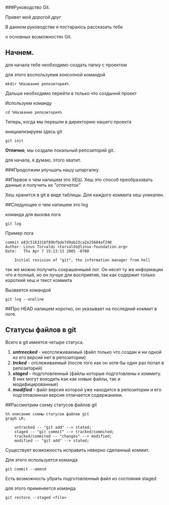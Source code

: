 ###Руководство Git.

Привет мой _дорогой друг_

В данном руководстве я постараюсь рассказать тебе

о основных возможностях Git.

## Начнем.

для начала тебе необходимо создать папку с проектом

для этого воспользуемя консолной командой 

```
mkdir %Название репозитория%
```

Дальше необходимо перейти в только что создыннй проект

Используем команду 

```
cd %Название репозитория%
```

Теперь, когда мы перешли в директорию нашего проекта 

инициализируем здесь git

```
git init
```

**Отлично**, мы создали локальный репозиторий git.

для начала, я думаю, этого хватит.

###Продолжим улучшать нашу шпаргалку.

##Первое о чем напишем это ХЕШ.
 Хеш это способ преобразовать данные и получить их *"отпечаток"*
 
 Хеш хранится в git в виде таблицы. Для каждого коммита хеш уникален.
 
##Следующее о чем напишем это log

команда для вызова лога 

``` 
git log
```

Пример лога

```
commit e83c5163316f89bfbde7d9ab23ca2e25604af290
Author: Linus Torvalds <torvalds@linux-foundation.org>
Date:   Thu Apr 7 15:13:13 2005 -0700

    Initial revision of "git", the information manager from hell
```

так же можно получить сокрашенныей лог. Он несет ту же информации что и полный,
 но он лучше для восприятия, так как содержит только короткий хеш и текст коммита
 
Вызвается командой

``` 
git log --oneline
```

##Про HEAD напишем коротко, он указывает на последний коммит в логе.

## Статусы файлов в git

Всего в git имеется четыре статуса.

1. ___untreecked___ - неотслеживаемый (файл только что создан и ни одной
 из его версий нет в репозитории)
2. ___trcked___ - отслеживаемый (после того как он хотя бы один раз попал в репозиторий)
3. ___staged___ - подготовленный (файлы которые подготовлены к коммиту. В них могут воходить как
 как новые файлы, так и модифицированные)
4. ___modified___ - файл версия которой уже находится в репозитории и его подготовленная
 версия отличается содержанием.

##Рассмотрим схему статусов файлов git

```mermaid
%% описание схемы статусов файлов git
graph LR;
	
	untracked -- "git add" --> stated;
	staged -- "git commit" --> tracked/commited;
	tracked/commited -- "changes" --> modified;
	modified -- "git add" --> stated;
```

 
Существует возможность исправить неверно сделанный коммит.

Для этого используется команда 

```
git commit --amend
```

Есть возможность убрать подготовленный файл из состояния staged

для этого применяется команда 

```
git restore --staged <file>
```
